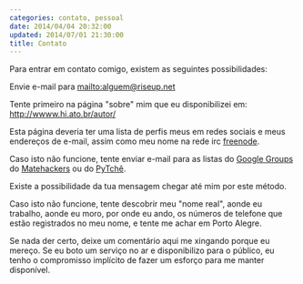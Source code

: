 ```yaml
---
categories: contato, pessoal
date: 2014/04/04 20:32:00
updated: 2014/07/01 21:30:00
title: Contato
---
```

Para entrar em contato comigo, existem as seguintes possibilidades:

Envie e-mail para <mailto:alguem@riseup.net>

Tente primeiro na p&aacute;gina &quot;sobre&quot; mim que eu disponibilizei em: <http://wwww.hi.ato.br/autor/>

Esta p&aacute;gina deveria ter uma lista de perfis meus em redes sociais e meus
endere&ccedil;os de e-mail, assim como meu nome na rede irc [freenode](http://freenode.net).

Caso isto n&atilde;o funcione, tente enviar e-mail para as listas do [Google Groups](https://groups.google.com)
do [Matehackers](http://matehackers.org) ou do [PyTch&ecirc;](http://pytche.org).

Existe a possibilidade da tua mensagem chegar at&eacute; mim por este m&eacute;todo.

Caso isto n&atilde;o funcione, tente descobrir meu &quot;nome real&quot;, aonde eu trabalho,
aonde eu moro, por onde eu ando, os n&uacute;meros de telefone que est&atilde;o
registrados no meu nome, e tente me achar em Porto Alegre.

Se nada der certo, deixe um coment&aacute;rio aqui me xingando porque eu mere&ccedil;o.
Se eu boto um servi&ccedil;o no ar e disponibilizo para o p&uacute;blico, eu tenho o
compromisso impl&iacute;cito de fazer um esfor&ccedil;o para me manter dispon&iacute;vel.
